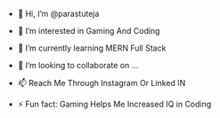 - 👋 Hi, I’m @parastuteja
- 👀 I’m interested in Gaming And Coding
- 🌱 I’m currently learning MERN Full Stack
- 💞️ I’m looking to collaborate on ...
- 📫 Reach Me Through Instagram Or Linked IN
  
- ⚡ Fun fact: Gaming Helps Me Increased IQ in Coding

<!---
parastuteja/parastuteja is a ✨ special ✨ repository because its `README.md` (this file) appears on your GitHub profile.
You can click the Preview link to take a look at your changes.
--->
